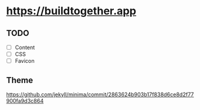 # <https://buildtogether.app>

## TODO

- [ ] Content
- [ ] CSS
- [ ] Favicon

## Theme

<https://github.com/jekyll/minima/commit/2863624b903b17f838d6ce8d2f77900fa9d3c864>
